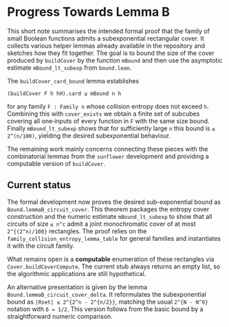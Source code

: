 # Progress Towards Lemma B

This short note summarises the intended formal proof that the family of
small Boolean functions admits a subexponential rectangular cover.  It
collects various helper lemmas already available in the repository and
sketches how they fit together.  The goal is to bound the size of the
cover produced by `buildCover` by the function `mBound` and then use the
asymptotic estimate `mBound_lt_subexp` from `bound.lean`.

The `buildCover_card_bound` lemma establishes
```
(buildCover F h hH).card ≤ mBound n h
```
for any family `F : Family n` whose collision entropy does not exceed
`h`.  Combining this with `cover_exists` we obtain a finite set of
subcubes covering all one‑inputs of every function in `F` with the same
size bound.  Finally `mBound_lt_subexp` shows that for sufficiently
large `n` this bound is `≤ 2^(n/100)`, yielding the desired
subexponential behaviour.

The remaining work mainly concerns connecting these pieces with the
combinatorial lemmas from the `sunflower` development and providing a
computable version of `buildCover`.

## Current status

The formal development now proves the desired sub-exponential bound as
`Bound.lemmaB_circuit_cover`.  This theorem packages the entropy cover
construction and the numeric estimate `mBound_lt_subexp` to show that
all circuits of size `≤ n^c` admit a joint monochromatic cover of at
most `2^{(2^n)/100}` rectangles.  The proof relies on the `family_collision_entropy_lemma_table`
for general families and instantiates it with the circuit family.

What remains open is a **computable** enumeration of these rectangles
via `Cover.buildCoverCompute`.  The current stub always returns an
empty list, so the algorithmic applications are still hypothetical.

An alternative presentation is given by the lemma
`Bound.lemmaB_circuit_cover_delta`.  It reformulates the subexponential
bound as `|Rset| ≤ 2^{2^n - 2^{n/2}}`, matching the usual
`2^{N - N^δ}` notation with `δ = 1/2`.  This version follows from the
basic bound by a straightforward numeric comparison.

